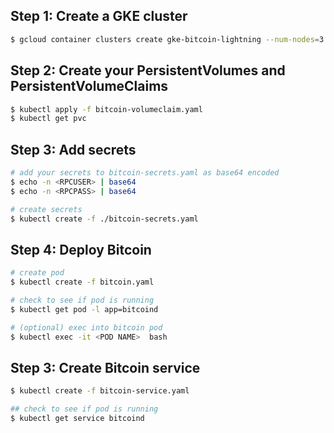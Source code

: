 ## Step 1: Create a GKE cluster

```sh
$ gcloud container clusters create gke-bitcoin-lightning --num-nodes=3
```

## Step 2: Create your PersistentVolumes and PersistentVolumeClaims

```sh
$ kubectl apply -f bitcoin-volumeclaim.yaml
$ kubectl get pvc
```

## Step 3: Add secrets

```sh
# add your secrets to bitcoin-secrets.yaml as base64 encoded
$ echo -n <RPCUSER> | base64
$ echo -n <RPCPASS> | base64

# create secrets
$ kubectl create -f ./bitcoin-secrets.yaml
```

## Step 4: Deploy Bitcoin

```sh
# create pod
$ kubectl create -f bitcoin.yaml

# check to see if pod is running
$ kubectl get pod -l app=bitcoind

# (optional) exec into bitcoin pod
$ kubectl exec -it <POD NAME>  bash
```

## Step 3: Create Bitcoin service

```sh
$ kubectl create -f bitcoin-service.yaml

## check to see if pod is running
$ kubectl get service bitcoind
```
